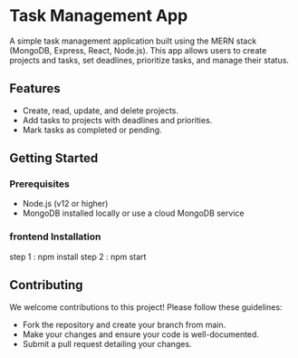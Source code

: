 # Task Management App

A simple task management application built using the MERN stack (MongoDB, Express, React, Node.js). This app allows users to create projects and tasks, set deadlines, prioritize tasks, and manage their status.

## Features

- Create, read, update, and delete projects.
- Add tasks to projects with deadlines and priorities.
- Mark tasks as completed or pending.

## Getting Started

### Prerequisites

- Node.js (v12 or higher)
- MongoDB installed locally or use a cloud MongoDB service

### frontend Installation
step 1 : npm install
step 2 : npm start

## Contributing
We welcome contributions to this project! Please follow these guidelines:

- Fork the repository and create your branch from main.
- Make your changes and ensure your code is well-documented.
- Submit a pull request detailing your changes.

 
